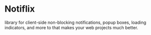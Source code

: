 # Notiflix
 library for client-side non-blocking notifications, popup boxes, loading indicators, and more to that makes your web projects much better.
